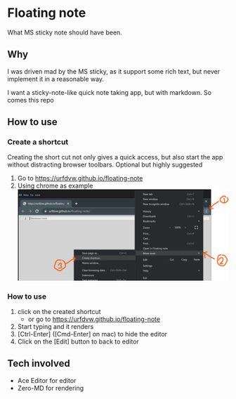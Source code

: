 # Floating note
What MS sticky note should have been.

## Why
I was driven mad by the MS sticky,
as it support some rich text,
but never implement it in a reasonable way.

I want a sticky-note-like quick note taking app,
but with markdown.
So comes this repo

## How to use

### Create a shortcut
Creating the short cut not only gives a quick access,
but also start the app without distracting browser toolbars.
Optional but highly suggested

1. Go to https://urfdvw.github.io/floating-note
2. Using chrome as example
![](2023-03-08-18-33-40.png)

### How to use
1. click on the created shortcut
    - or go to https://urfdvw.github.io/floating-note
2. Start typing and it renders
3. [Ctrl-Enter] ([Cmd-Enter] on mac) to hide the editor
4. Click on the [Edit] button to back to editor

## Tech involved
- Ace Editor for editor
- Zero-MD for rendering
